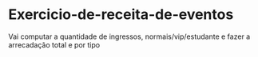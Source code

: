 # Exercicio-de-receita-de-eventos
Vai computar a quantidade de ingressos, normais/vip/estudante e fazer a arrecadação total e por tipo

